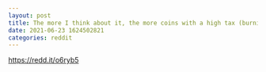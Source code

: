 ```yaml
--- 
layout: post 
title: The more I think about it, the more coins with a high tax (burning and redistributing) look quite fishy. 
date: 2021-06-23 1624502821 
categories: reddit 
--- 
```

https://redd.it/o6ryb5